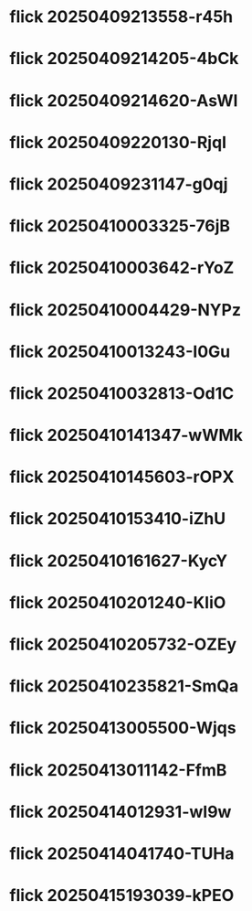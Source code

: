 # flick 20250409213558-r45h
# flick 20250409214205-4bCk
# flick 20250409214620-AsWI
# flick 20250409220130-RjqI
# flick 20250409231147-g0qj
# flick 20250410003325-76jB
# flick 20250410003642-rYoZ
# flick 20250410004429-NYPz
# flick 20250410013243-I0Gu
# flick 20250410032813-Od1C
# flick 20250410141347-wWMk
# flick 20250410145603-rOPX
# flick 20250410153410-iZhU
# flick 20250410161627-KycY
# flick 20250410201240-KIiO
# flick 20250410205732-OZEy
# flick 20250410235821-SmQa
# flick 20250413005500-Wjqs
# flick 20250413011142-FfmB
# flick 20250414012931-wI9w
# flick 20250414041740-TUHa
# flick 20250415193039-kPEO
